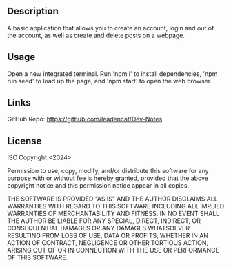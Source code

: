 ## Description
A basic application that allows you to create an account, login and out of the account, as well as create and delete posts on a webpage.

## Usage
Open a new integrated terminal. Run 'npm i' to install dependencies, 'npm run seed' to load up the page, and 'npm start' to open the web browser.

## Links
GitHub Repo: https://github.com/leadencat/Dev-Notes

## License
ISC Copyright <2024>

Permission to use, copy, modify, and/or distribute this software for any purpose with or without fee is hereby granted, provided that the above copyright notice and this permission notice appear in all copies.

THE SOFTWARE IS PROVIDED “AS IS” AND THE AUTHOR DISCLAIMS ALL WARRANTIES WITH REGARD TO THIS SOFTWARE INCLUDING ALL IMPLIED WARRANTIES OF MERCHANTABILITY AND FITNESS. IN NO EVENT SHALL THE AUTHOR BE LIABLE FOR ANY SPECIAL, DIRECT, INDIRECT, OR CONSEQUENTIAL DAMAGES OR ANY DAMAGES WHATSOEVER RESULTING FROM LOSS OF USE, DATA OR PROFITS, WHETHER IN AN ACTION OF CONTRACT, NEGLIGENCE OR OTHER TORTIOUS ACTION, ARISING OUT OF OR IN CONNECTION WITH THE USE OR PERFORMANCE OF THIS SOFTWARE.